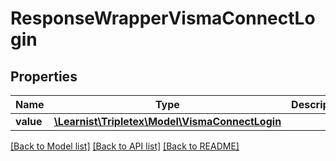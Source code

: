 # ResponseWrapperVismaConnectLogin

## Properties
Name | Type | Description | Notes
------------ | ------------- | ------------- | -------------
**value** | [**\Learnist\Tripletex\Model\VismaConnectLogin**](VismaConnectLogin.md) |  | [optional] 

[[Back to Model list]](../../README.md#documentation-for-models) [[Back to API list]](../../README.md#documentation-for-api-endpoints) [[Back to README]](../../README.md)

